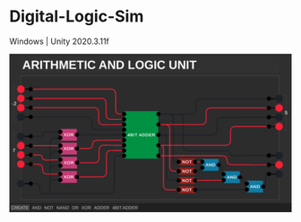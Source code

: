 # Digital-Logic-Sim

Windows | Unity 2020.3.11f

![Simulation Screenshot](https://raw.githubusercontent.com/SebLague/Images/master/ALU.png)
